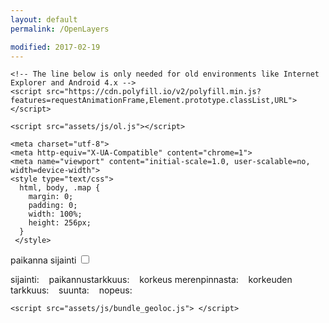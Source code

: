 ```yaml
---
layout: default
permalink: /OpenLayers

modified: 2017-02-19
---
```

<html>
  <head>

    <!-- The line below is only needed for old environments like Internet Explorer and Android 4.x -->
    <script src="https://cdn.polyfill.io/v2/polyfill.min.js?features=requestAnimationFrame,Element.prototype.classList,URL"></script>

    <script src="assets/js/ol.js"></script>

    <meta charset="utf-8">
    <meta http-equiv="X-UA-Compatible" content="chrome=1">
    <meta name="viewport" content="initial-scale=1.0, user-scalable=no, width=device-width">
    <style type="text/css">
      html, body, .map {
        margin: 0;
        padding: 0;
        width: 100%;
        height: 256px;
      }
     </style>
  <style>
  .map:-moz-full-screen {
    height: 100%;
  }
  .map:-webkit-full-screen {
    height: 100%;
  }
  .map:-ms-fullscreen {
    height: 100%;
  }
  .map:fullscreen {
    height: 100%;
  }
  .ol-rotate {
    top: 3em;
  }
</style>
  <link rel="stylesheet" href="assets/css/ol.css" type="text/css">
  </head>
  <body>
    <div id="map" class="map"></div>
    <div id="info" style="display: none;"></div>
    <div class="icon-github"></div>
    <label for="track">
      paikanna sijainti
      <input id="track" type="checkbox"/>
    </label>
    <p>
      sijainti: <code id="position"></code>&nbsp;&nbsp;
      paikannustarkkuus: <code id="accuracy"></code>&nbsp;&nbsp;
      korkeus merenpinnasta: <code id="altitude"></code>&nbsp;&nbsp;
      korkeuden tarkkuus: <code id="altitudeAccuracy"></code>&nbsp;&nbsp;
      suunta: <code id="heading"></code>&nbsp;&nbsp;
      nopeus: <code id="speed"></code>
    </p>

    <script src="assets/js/bundle_geoloc.js"> </script>

  </body>
</html>

